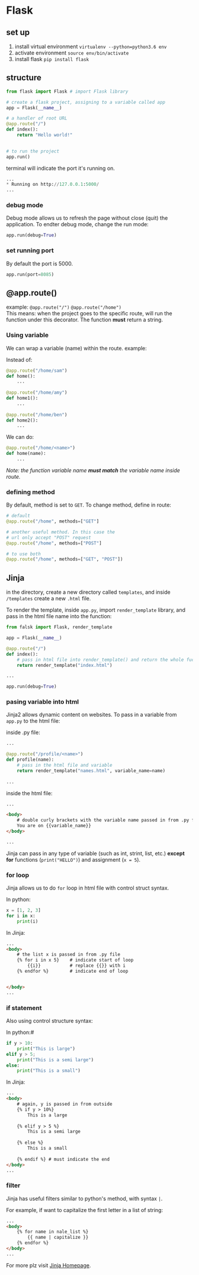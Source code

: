# Flask
## set up

1. install virtual environment `virtualenv --python=python3.6 env`
2. activate environment `source env/bin/activate`
3. install flask `pip install flask`

## structure

```python
from flask import Flask # import Flask library

# create a flask project, assigning to a variable called app
app = Flask(__name__)

# a handler of root URL
@app.route("/")
def index():
	return "Hello world!"
	

# to run the project
app.run()

```

terminal will indicate the port it's running on. 

```python
...
* Running on http://127.0.0.1:5000/
...
```

### debug mode
Debug mode allows us to refresh the page without close (quit) the application.
To endter debug mode, change the run mode:

```python
app.run(debug=True)
```

### set running port
By default the port is 5000.

```python
app.run(port=8085)
``` 

## @app.route()


example: `@app.route("/")` `@app.route("/home")`  
This means: when the project goes to the specific route, will run the function under this decorator. The function **must** return a string.  

### Using variable
We can wrap a variable (name) within the route. example:  

Instead of:

``` python
@app.route("/home/sam")
def home():
	...
	
@app.route("/home/amy")
def home1():
	...
	
@app.route("/home/ben")
def home2():
	...
```
We can do:  

```python
@app.route("/home/<name>")
def home(name):
	...
```
_Note: the function variable name **must match** the variable name inside route._

### defining method
By default, method is set to `GET`. To change method, define in route:

```python
# default
@app.route("/home", methods=["GET"]

# another useful method. In this case the 
# url only accept "POST" request
@app.route("/home", methods=["POST"]

# to use both
@app.route("/home", methods=["GET", "POST"])
```

## Jinja
in the directory, create a new directory called `templates`, and inside `/templates` create a new `.html` file.

To render the template, inside `app.py`, import `render_template` library, and pass in the html file name into the function:

```python
from falsk import Flask, render_template 

app = Flask(__name__)

@app.route("/")
def index():
	# pass in html file into render_template() and return the whole fucntion
	return render_template("index.html")

...

app.run(debug=True)
```

### pasing variable into html
Jinja2 allows dynamic content on websites. To pass in a variable from `app.py` to the html file:  

inside .py file:

```python
...

@app.route("/profile/<name>")
def profile(name):
	# pass in the html file and variable
	return render_template("names.html", variable_name=name)
	
...
```

inside the html file:

```html
...

<body>
	# double curly brackets with the variable name passed in from .py file
	You are on {{variable_name}}
</body>

...
```
Jinja can pass in any type of variable (such as int, strint, list, etc.) **except for** functions (`print("HELLO")`) and assignment (`x = 5`).

### for loop
Jinja allows us to do `for` loop in html file with control struct syntax.

In python:

```python
x = [1, 2, 3]
for i in x:
	print(i)
```

In Jinja:

```html
...
<body>
	# the list x is passed in from .py file
	{% for i in x 5}	# indicate start of loop
		{{i}}			# replace {{}} with i
	{% endfor %}		# indicate end of loop


</body>
...
```

### if statement
Also using control structure syntax:

In python:#

```python
if y > 10:
	print("This is large")
elif y > 5;
	print("This is a semi large")
else:
	print("This is a small")
```

In Jinja:

```html
...
<body>
	# again, y is passed in from outside
	{% if y > 10%}
		This is a large
		
	{% elif y > 5 %}
		This is a semi large
		
	{% else %}
		This is a small
		
	{% endif %} # must indicate the end
</body>
...
```

### filter
Jinja has useful filters similar to python's method, with syntax `|`.

For example, if want to capitalize the first letter in a list of string:

```html
...
<body>
	{% for name in nale_list %}
		{{ name | capitalize }}
	{% endfor %}
</body>
...
```
For more plz visit [Jinja Homepage](http://jinja.pocoo.org/).
